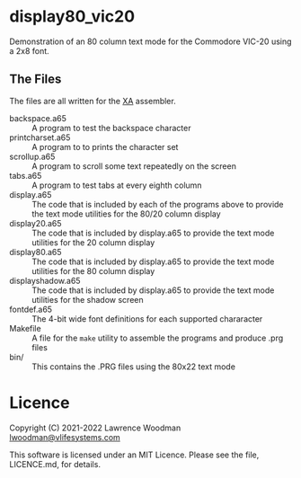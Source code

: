 display80_vic20
================

Demonstration of an 80 column text mode for the Commodore VIC-20 using a 2x8 font.


## The Files

The files are all written for the [XA](https://www.floodgap.com/retrotech/xa/) assembler.

<dl>
  <dt>backspace.a65</dt>
  <dd>A program to test the backspace character</dd>

  <dt>printcharset.a65</dt>
  <dd>A program to to prints the character set</dd>

  <dt>scrollup.a65</dt>
  <dd>A program to scroll some text repeatedly on the screen</dd>

  <dt>tabs.a65</dt>
  <dd>A program to test tabs at every eighth column</dd>

  <dt>display.a65</dt>
  <dd>The code that is included by each of the programs above to provide the text mode utilities for the 80/20 column display</dd>

  <dt>display20.a65</dt>
  <dd>The code that is included by display.a65 to provide the text mode utilities for the 20 column display</dd>

  <dt>display80.a65</dt>
  <dd>The code that is included by display.a65 to provide the text mode utilities for the 80 column display</dd>

  <dt>displayshadow.a65</dt>
  <dd>The code that is included by display.a65 to provide the text mode utilities for the shadow screen</dd>

  <dt>fontdef.a65</dt>
  <dd>The 4-bit wide font definitions for each supported chararacter</dd>

  <dt>Makefile</dt>
  <dd>A file for the <code>make</code> utility to assemble the programs and produce .prg files</dd>

  <dt>bin/</dt>
  <dd>This contains the .PRG files using the 80x22 text mode</dd>
</dl>

# Licence
Copyright (C) 2021-2022 Lawrence Woodman <lwoodman@vlifesystems.com>

This software is licensed under an MIT Licence.  Please see the file, LICENCE.md, for details.
